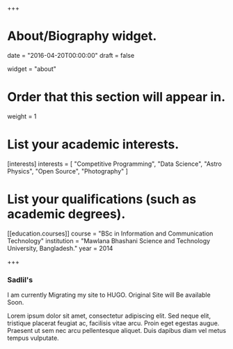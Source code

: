 +++
# About/Biography widget.

date = "2016-04-20T00:00:00"
draft = false

widget = "about"

# Order that this section will appear in.
weight = 1

# List your academic interests.
[interests]
  interests = [
    "Competitive Programming",
    "Data Science",
    "Astro Physics",
    "Open Source",
    "Photography"
  ]

# List your qualifications (such as academic degrees).
[[education.courses]]
  course = "BSc in Information and Communication Technology"
  institution = "Mawlana Bhashani Science and Technology University, Bangladesh."
  year = 2014
 
+++


### Sadlil's

I am currently Migrating my site to HUGO. Original Site will Be available Soon.

Lorem ipsum dolor sit amet, consectetur adipiscing elit. Sed neque elit, tristique placerat feugiat ac, facilisis vitae arcu. Proin eget egestas augue. Praesent ut sem nec arcu pellentesque aliquet. Duis dapibus diam vel metus tempus vulputate.
